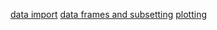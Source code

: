 [data import](https://evengar.github.io/short-tutorials/docs/data-import.html)
[data frames and subsetting](https://evengar.github.io/short-tutorials/docs/short_dataframe.html)
[plotting](https://evengar.github.io/short-tutorials/docs/plotting.html)
